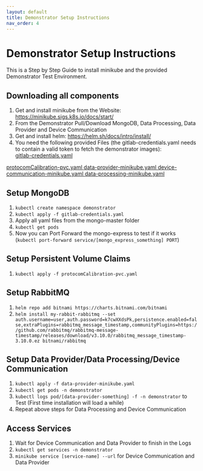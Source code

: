 ```yaml
---
layout: default
title: Demonstrator Setup Instructions
nav_order: 4
---
```

# Demonstrator Setup Instructions

This is a Step by Step Guide to install minikube and the provided Demonstrator Test Environment.

Downloading all components
-

1. Get and install minikube from the Website: <https://minikube.sigs.k8s.io/docs/start/>
2. From the Demonstrator Pull/Download MongoDB, Data Processing, Data Provider and Device Communication
3. Get and install helm: <https://helm.sh/docs/intro/install/>
4. You need the following provided Files (the gitlab-credentials.yaml needs to contain a valid token to fetch the demonstrator images):  
<a download="gitlab-credentials.yaml" href="/Kubernetes-Autoscaler-Docs/demonstratorDownloads/gitlab-credentials.yaml" title="gitlab-credentials.yaml">gitlab-credentials.yaml
</a>  
<a download="protocomCalibration-pvc.yaml" href="/Kubernetes-Autoscaler-Docs/demonstratorDownloads/protocomCalibration-pvc.yaml" title="protocomCalibration-pvc.yaml">protocomCalibration-pvc.yaml
</a>  
<a download="data-provider-minikube.yaml" href="/Kubernetes-Autoscaler-Docs/demonstratorDownloads/data-provider-minikube.yaml" title="data-provider-minikube.yaml">data-provider-minikube.yaml
</a>  
<a download="device-communication-minikube.yaml" href="/Kubernetes-Autoscaler-Docs/demonstratorDownloads/device-communication-minikube.yaml" title="device-communication-minikube.yaml">device-communication-minikube.yaml
</a>  
<a download="data-processing-minikube.yaml" href="/Kubernetes-Autoscaler-Docs/demonstratorDownloads/data-processing-minikube.yaml" title="data-processing-minikube.yaml">data-processing-minikube.yaml
</a>

Setup MongoDB
-

1. `kubectl create namespace demonstrator`
2. `kubectl apply -f gitlab-credentials.yaml`
3. Apply all yaml files from the mongo-master folder
4. `kubectl get pods`
5. Now you can Port Forward the mongo-express to test if it works (`kubectl port-forward service/[mongo_express_something] PORT`)

Setup Persistent Volume Claims
-

1. `kubectl apply -f protocomCalibration-pvc.yaml`

Setup RabbitMQ
-

1. `helm repo add bitnami https://charts.bitnami.com/bitnami`
2. `helm install my-rabbit-rabbitmq --set auth.username=user,auth.password=k7cwXXdsPk,persistence.enabled=false,extraPlugins=rabbitmq_message_timestamp,communityPlugins=https://github.com/rabbitmq/rabbitmq-message-timestamp/releases/download/v3.10.0/rabbitmq_message_timestamp-3.10.0.ez bitnami/rabbitmq`

Setup Data Provider/Data Processing/Device Communication
-

1. `kubectl apply -f data-provider-minikube.yaml`
2. `kubectl get pods -n demonstrator`
3. `kubectl logs pod/[data-provider-something] -f -n demonstrator` to Test (First time installation will load a while)
4. Repeat above steps for Data Processing and Device Communication

Access Services
-

1. Wait for Device Communication and Data Provider to finish in the Logs
2. `kubectl get services -n demonstrator`
3. `minikube service [service-name] --url` for Device Communication and Data Provider
